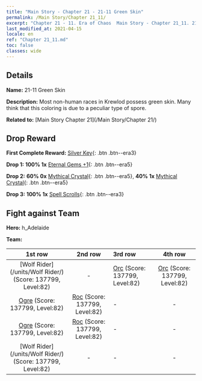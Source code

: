 ```yaml
---
title: "Main Story - Chapter 21 - 21-11 Green Skin"
permalink: /Main Story/Chapter 21_11/
excerpt: "Chapter 21 - 11. Era of Chaos  Main Story - Chapter 21_11. 21-11 Green Skin"
last_modified_at: 2021-04-15
locale: en
ref: "Chapter 21_11.md"
toc: false
classes: wide
---
```


## Details

 **Name:** 21-11 Green Skin

 **Description:** Most non-human races in Krewlod possess green skin. Many think that this coloring is due to a peculiar type of spore.

 **Related to:** [Main Story Chapter 21](/Main Story/Chapter 21/)

## Drop Reward

 **First Complete Reward:** [Silver Key](/Items/con_693/){: .btn .btn--era3}

 **Drop 1:** **100% 1x** [Eternal Gems +1](/Items/mat_72/){: .btn .btn--era5}

 **Drop 2:** **60% 0x** [Mythical Crystal](/Items/mat_66/){: .btn .btn--era5}, **40% 1x** [Mythical Crystal](/Items/mat_66/){: .btn .btn--era5}

 **Drop 3:** **100% 1x** [Spell Scrolls](/Items/con_694/){: .btn .btn--era3}


## Fight against Team
 **Hero:** h_Adelaide

 **Team:**


  | 1st row | 2nd row | 3rd row | 4th row |
  |:----:|:----:|:----|:----:|
  | [Wolf Rider](/units/Wolf Rider/) (Score: 137799, Level:82)  | - | [Orc](/units/Orc/) (Score: 137799, Level:82)  | [Orc](/units/Orc/) (Score: 137799, Level:82)  |
  | [Ogre](/units/Ogre/) (Score: 137799, Level:82)  | [Roc](/units/Roc/) (Score: 137799, Level:82)  | - | - |
  | [Ogre](/units/Ogre/) (Score: 137799, Level:82)  | [Roc](/units/Roc/) (Score: 137799, Level:82)  | - | - |
  | [Wolf Rider](/units/Wolf Rider/) (Score: 137799, Level:82)  | - | - | - |



